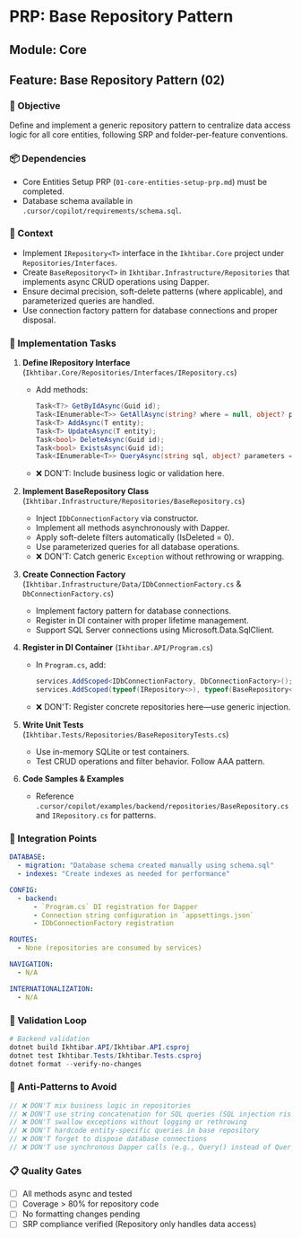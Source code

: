 # PRP: Base Repository Pattern

## Module: Core
## Feature: Base Repository Pattern (02)

### 🎯 Objective
Define and implement a generic repository pattern to centralize data access logic for all core entities, following SRP and folder-per-feature conventions.

### 📦 Dependencies
- Core Entities Setup PRP (`01-core-entities-setup-prp.md`) must be completed.
- Database schema available in `.cursor/copilot/requirements/schema.sql`.

### 📝 Context
- Implement `IRepository<T>` interface in the `Ikhtibar.Core` project under `Repositories/Interfaces`.
- Create `BaseRepository<T>` in `Ikhtibar.Infrastructure/Repositories` that implements async CRUD operations using Dapper.
- Ensure decimal precision, soft-delete patterns (where applicable), and parameterized queries are handled.
- Use connection factory pattern for database connections and proper disposal.

### 🔧 Implementation Tasks
1. **Define IRepository Interface** (`Ikhtibar.Core/Repositories/Interfaces/IRepository.cs`)
   - Add methods:
     ```csharp
     Task<T?> GetByIdAsync(Guid id);
     Task<IEnumerable<T>> GetAllAsync(string? where = null, object? parameters = null);
     Task<T> AddAsync(T entity);
     Task<T> UpdateAsync(T entity);
     Task<bool> DeleteAsync(Guid id);
     Task<bool> ExistsAsync(Guid id);
     Task<IEnumerable<T>> QueryAsync(string sql, object? parameters = null);
     ```
   - ❌ DON'T: Include business logic or validation here.

2. **Implement BaseRepository Class** (`Ikhtibar.Infrastructure/Repositories/BaseRepository.cs`)
   - Inject `IDbConnectionFactory` via constructor.
   - Implement all methods asynchronously with Dapper.
   - Apply soft-delete filters automatically (IsDeleted = 0).
   - Use parameterized queries for all database operations.
   - ❌ DON'T: Catch generic `Exception` without rethrowing or wrapping.

3. **Create Connection Factory** (`Ikhtibar.Infrastructure/Data/IDbConnectionFactory.cs` & `DbConnectionFactory.cs`)
   - Implement factory pattern for database connections.
   - Register in DI container with proper lifetime management.
   - Support SQL Server connections using Microsoft.Data.SqlClient.

4. **Register in DI Container** (`Ikhtibar.API/Program.cs`)
   - In `Program.cs`, add:
     ```csharp
     services.AddScoped<IDbConnectionFactory, DbConnectionFactory>();
     services.AddScoped(typeof(IRepository<>), typeof(BaseRepository<>));
     ```
   - ❌ DON'T: Register concrete repositories here—use generic injection.

5. **Write Unit Tests** (`Ikhtibar.Tests/Repositories/BaseRepositoryTests.cs`)
   - Use in-memory SQLite or test containers.
   - Test CRUD operations and filter behavior. Follow AAA pattern.

6. **Code Samples & Examples**
   - Reference `.cursor/copilot/examples/backend/repositories/BaseRepository.cs` and `IRepository.cs` for patterns.

### 🔄 Integration Points
```yaml
DATABASE:
  - migration: "Database schema created manually using schema.sql"
  - indexes: "Create indexes as needed for performance"

CONFIG:
  - backend:
      - `Program.cs` DI registration for Dapper
      - Connection string configuration in `appsettings.json`
      - IDbConnectionFactory registration

ROUTES:
  - None (repositories are consumed by services)

NAVIGATION:
  - N/A

INTERNATIONALIZATION:
  - N/A
``` 

### 🧪 Validation Loop
```powershell
# Backend validation
dotnet build Ikhtibar.API/Ikhtibar.API.csproj
dotnet test Ikhtibar.Tests/Ikhtibar.Tests.csproj
dotnet format --verify-no-changes
``` 

### 🚨 Anti-Patterns to Avoid
```csharp
// ❌ DON'T mix business logic in repositories
// ❌ DON'T use string concatenation for SQL queries (SQL injection risk)
// ❌ DON'T swallow exceptions without logging or rethrowing
// ❌ DON'T hardcode entity-specific queries in base repository
// ❌ DON'T forget to dispose database connections
// ❌ DON'T use synchronous Dapper calls (e.g., Query() instead of QueryAsync())
``` 

### 📋 Quality Gates
- [ ] All methods async and tested
- [ ] Coverage > 80% for repository code
- [ ] No formatting changes pending
- [ ] SRP compliance verified (Repository only handles data access)
